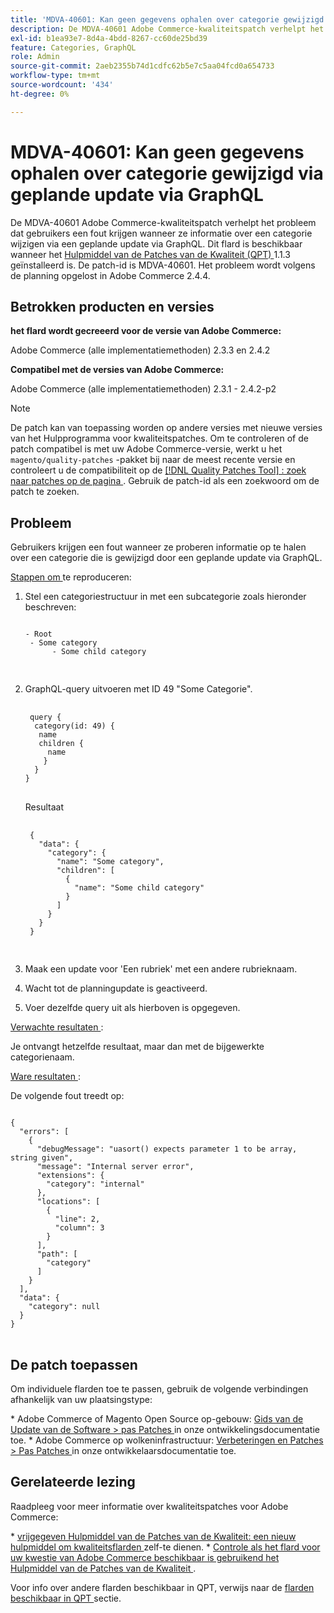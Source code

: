 ```yaml
---
title: 'MDVA-40601: Kan geen gegevens ophalen over categorie gewijzigd via geplande update via GraphQL'
description: De MDVA-40601 Adobe Commerce-kwaliteitspatch verhelpt het probleem dat gebruikers een fout krijgen wanneer ze informatie over een categorie wijzigen via een geplande update via GraphQL. Deze patch is beschikbaar wanneer [Quality Patches Tool (QPT)] (https://experienceleague.adobe.com/nl/docs/commerce-operations/upgrade-guide/patches/overview) 1.1.3 is geïnstalleerd. De patch-id is MDVA-40601. Het probleem wordt volgens de planning opgelost in Adobe Commerce 2.4.4.
exl-id: b1ea93e7-8d4a-4bdd-8267-cc60de25bd39
feature: Categories, GraphQL
role: Admin
source-git-commit: 2aeb2355b74d1cdfc62b5e7c5aa04fcd0a654733
workflow-type: tm+mt
source-wordcount: '434'
ht-degree: 0%

---
```


# MDVA-40601: Kan geen gegevens ophalen over categorie gewijzigd via geplande update via GraphQL

De MDVA-40601 Adobe Commerce-kwaliteitspatch verhelpt het probleem dat gebruikers een fout krijgen wanneer ze informatie over een categorie wijzigen via een geplande update via GraphQL. Dit flard is beschikbaar wanneer het [ Hulpmiddel van de Patches van de Kwaliteit (QPT) ](https://experienceleague.adobe.com/nl/docs/commerce-operations/upgrade-guide/patches/overview) 1.1.3 geïnstalleerd is. De patch-id is MDVA-40601. Het probleem wordt volgens de planning opgelost in Adobe Commerce 2.4.4.

## Betrokken producten en versies

**het flard wordt gecreeerd voor de versie van Adobe Commerce:**

Adobe Commerce (alle implementatiemethoden) 2.3.3 en 2.4.2

**Compatibel met de versies van Adobe Commerce:**

Adobe Commerce (alle implementatiemethoden) 2.3.1 - 2.4.2-p2

>[!NOTE]
>
>De patch kan van toepassing worden op andere versies met nieuwe versies van het Hulpprogramma voor kwaliteitspatches. Om te controleren of de patch compatibel is met uw Adobe Commerce-versie, werkt u het `magento/quality-patches` -pakket bij naar de meest recente versie en controleert u de compatibiliteit op de [[!DNL Quality Patches Tool] : zoek naar patches op de pagina ](https://experienceleague.adobe.com/tools/commerce-quality-patches/index.html?lang=nl-NL) . Gebruik de patch-id als een zoekwoord om de patch te zoeken.

## Probleem

Gebruikers krijgen een fout wanneer ze proberen informatie op te halen over een categorie die is gewijzigd door een geplande update via GraphQL.

<u> Stappen om </u> te reproduceren:

1. Stel een categoriestructuur in met een subcategorie zoals hieronder beschreven:

   <pre>
   <code class="language-graphql">
   - Root
    - Some category
         - Some child category

   </code>
   </pre>

1. GraphQL-query uitvoeren met ID 49 &quot;Some Categorie&quot;.

   <pre>
    <code class="language-graphql">
    query &lbrace;
     category(id: 49) &lbrace;
      name
      children &lbrace;
        name
       &rbrace;
     &rbrace;
   &rbrace;
   </code>
   </pre>

   Resultaat

   <pre>
    <code class="language-graphql">
    &lbrace;
      "data": &lbrace;
        "category": &lbrace;
          "name": "Some category",
          "children": &lbrack;
            &lbrace;
              "name": "Some child category"
            &rbrace;
          &rbrack;
        &rbrace;
      &rbrace;
    &rbrace;
    </code>
    </pre>

1. Maak een update voor &#39;Een rubriek&#39; met een andere rubrieknaam.
1. Wacht tot de planningupdate is geactiveerd.
1. Voer dezelfde query uit als hierboven is opgegeven.

<u> Verwachte resultaten </u>:

Je ontvangt hetzelfde resultaat, maar dan met de bijgewerkte categorienaam.

<u> Ware resultaten </u>:

De volgende fout treedt op:

<pre>
<code class="language-graphql">
&lbrace;
  "errors": &lbrack;
    &lbrace;
      "debugMessage": "uasort() expects parameter 1 to be array, string given",
      "message": "Internal server error",
      "extensions": &lbrace;
        "category": "internal"
      &rbrace;,
      "locations": &lbrack;
        &lbrace;
          "line": 2,
          "column": 3
        &rbrace;
      &rbrack;,
      "path": &lbrack;
        "category"
      &rbrack;
    &rbrace;
  &rbrack;,
  "data": &lbrace;
    "category": null
  &rbrace;
&rbrace;
</code>
</pre>

## De patch toepassen

Om individuele flarden toe te passen, gebruik de volgende verbindingen afhankelijk van uw plaatsingstype:

&#x200B;* Adobe Commerce of Magento Open Source op-gebouw: [ Gids van de Update van de Software > pas Patches ](https://experienceleague.adobe.com/nl/docs/commerce-operations/tools/quality-patches-tool/usage) in onze ontwikkelingsdocumentatie toe.
&#x200B;* Adobe Commerce op wolkeninfrastructuur: [ Verbeteringen en Patches > Pas Patches ](https://experienceleague.adobe.com/nl/docs/commerce-cloud-service/user-guide/develop/upgrade/apply-patches) in onze ontwikkelaarsdocumentatie toe.

## Gerelateerde lezing

Raadpleeg voor meer informatie over kwaliteitspatches voor Adobe Commerce:

&#x200B;* [ vrijgegeven Hulpmiddel van de Patches van de Kwaliteit: een nieuw hulpmiddel om kwaliteitsflarden ](/help/announcements/adobe-commerce-announcements/magento-quality-patches-released-new-tool-to-self-serve-quality-patches.md) zelf-te dienen.
&#x200B;* [ Controle als het flard voor uw kwestie van Adobe Commerce beschikbaar is gebruikend het Hulpmiddel van de Patches van de Kwaliteit ](/help/support-tools/patches-available-in-qpt-tool/check-patch-for-magento-issue-with-magento-quality-patches.md).

Voor info over andere flarden beschikbaar in QPT, verwijs naar de [ flarden beschikbaar in QPT ](https://support.magento.com/hc/en-us/sections/360010506631-Patches-available-in-QPT-tool-) sectie.
